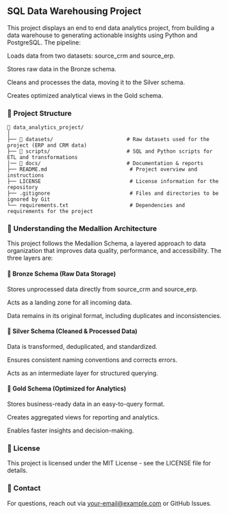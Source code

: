 ## SQL Data Warehousing Project

This project displays an end to end data analytics project, from building a data warehouse to generating actionable insights using Python and PostgreSQL. The pipeline:

Loads data from two datasets: source_crm and source_erp.

Stores raw data in the Bronze schema.

Cleans and processes the data, moving it to the Silver schema.

Creates optimized analytical views in the Gold schema.

### 📂 Project Structure

```
📂 data_analytics_project/
│
├── 📂 datasets/                        # Raw datasets used for the project (ERP and CRM data)
├── 📂 scripts/                         # SQL and Python scripts for ETL and transformations
│── 📂 docs/                            # Documentation & reports
├── README.md                           # Project overview and instructions
├── LICENSE                             # License information for the repository
├── .gitignore                          # Files and directories to be ignored by Git
└── requirements.txt                    # Dependencies and requirements for the project
```

### 🔗 Understanding the Medallion Architecture

This project follows the Medallion Schema, a layered approach to data organization that improves data quality, performance, and accessibility. The three layers are:

#### 🥉 Bronze Schema (Raw Data Storage)

Stores unprocessed data directly from source_crm and source_erp.

Acts as a landing zone for all incoming data.

Data remains in its original format, including duplicates and inconsistencies.

#### 🥈 Silver Schema (Cleaned & Processed Data)

Data is transformed, deduplicated, and standardized.

Ensures consistent naming conventions and corrects errors.

Acts as an intermediate layer for structured querying.

#### 🥇 Gold Schema (Optimized for Analytics)

Stores business-ready data in an easy-to-query format.

Creates aggregated views for reporting and analytics.

Enables faster insights and decision-making.

### 📜 License

This project is licensed under the MIT License - see the LICENSE file for details.

### 📩 Contact

For questions, reach out via your-email@example.com or GitHub Issues.




